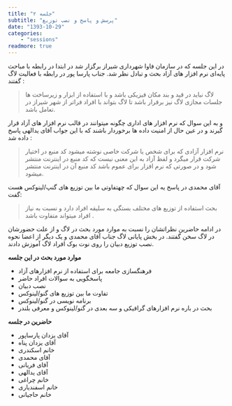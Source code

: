 ```yaml
---
title: "جلسه ۲"
subtitle: "پرسش و پاسخ و نصب توزیع"
date: "1393-10-29"
categories:
    - "sessions"
readmore: true
---
```

در این جلسه که در سازمان فاوا شهرداری شیراز برگزار شد در ابتدا در رابطه با مباحث پایه‌ای نرم افزار های آزاد بحث و تبادل نظر شد. جناب پارسا پور در رابطه با فعالیت لاگ گفتند :

> لاگ نباید در قید و بند مکان فیزیکی باشد و با استفاده از ابزار و زیرساخت ها جلسات مجازی لاگ نیز برقرار باشد تا لاگ بتواند با افراد فراتر از شهر شیراز در تعامل باشد.

و به این سوال که نرم افزار های اداری چگونه میتوانند در قالب نرم افزار های آزاد قرار گیرند و در عین حال از امنیت داده ها برخوردار باشند که با این جواب آقای یدالهی پاسخ داده شد :

> نرم افزار آزادی که برای شخص یا شرکت خاصی نوشته میشود کد منبع در اختیار شرکت قرار میگرد و لفظ آزاد به این معنی نیست که کد منبع در اینترنت منتشر شود و در صورتی که نرم افزار برای عموم باشد کد منبع آن در اینترنت منتشر میشود.

آقای محمدی در پاسخ یه این سوال که چهتفاوتی ما بین توزیع های گنپ/لینوکس هست گفت:

> بحث استفاده از توزیع های مختلف بستگی به سلیقه افراد دارد و نسبت به نیاز افراد میتواند متفاوت باشد .

در ادامه حاضرین نظراتشان را نسبت به موارد مورد بحث در لاگ و از علت حضورشان در لاگ سخن گفتند. در بخش پایانی لاگ جناب آقای محمدی و یک دیگر از اعضا نحوه نصب توزیع دبیان را روی نوت بوک افراد لاگ آموزش دادند.

**موارد مورد بحث در این جلسه**

  * فرهنگسازی جامعه برای استفاده از نرم افزارهای آزاد
  * پاسخگویی به سوالات افراد حاضر
  * نصب دبیان
  * تفاوت ما بین توزیع های گنو/لینوکس
  * برنامه نویسی در گنو/لینوکس
  * بحث در باره نرم افزارهای گرافیکی و سه بعدی در گنو/لینوکس و معرفی بلندر

**حاضرین در جلسه**

  * آقای یزدان پارساپور
  * آقای یزدان پناه
  * خانم اسکندری
  * آقای محمدی
  * آقای فریانی
  * آقای یدالهی
  * خانم چراغی
  * خانم اسفندیاری
  * خانم حاجیانی 

